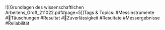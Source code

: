 
![[Grundlagen des wissenschaftlichen Arbeitens_Groß_211022.pdf#page=5]]Tags & Topics:
   #Messinstrumente
   #Täuschungen
   #Resultat
   #Zuverlässigkeit
   #Resultate
   #Messergebnisse
   #Reliabilität